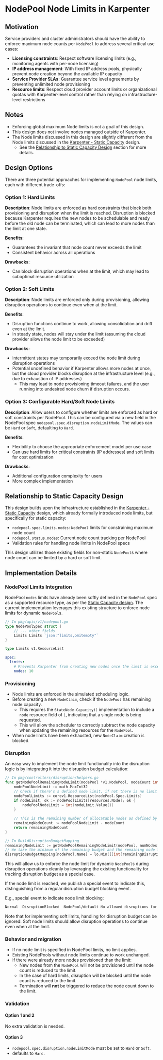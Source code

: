 # NodePool Node Limits in Karpenter

## Motivation

Service providers and cluster administrators should have the ability to enforce maximum node counts per `NodePool` to address several critical use cases:

* **Licensing constraints**: Respect software licensing limits (e.g., monitoring agents with per-node licensing)
* **IP address management**: With fixed IP address pools, physically prevent node creation beyond the available IP capacity
* **Service Provider SLAs**: Guarantee service level agreements by preventing unlimited node provisioning
* **Resource limits**: Respect cloud provider account limits or organizational quotas with Karpenter-level control rather than relying on infrastructure-level restrictions

## Notes

- Enforcing global maximum Node limits is not a goal of this design.
- This design does not involve nodes managed outside of Karpenter.
- The Node limits discussed in this design are slightly different from the Node limits discussed in the [Karpenter - Static Capacity](static-capacity.md) design.
    - See the [Relationship to Static Capacity Design](#relationship-to-static-capacity-design) section for more details.

## Design Options

There are three potential approaches for implementing `NodePool` node limits, each with different trade-offs:

### Option 1: Hard Limits

**Description**: Node limits are enforced as hard constraints that block both provisioning and disruption when the limit is reached. Disruption is blocked because Karpenter requires the new nodes to be schedulable and ready before the old node can be terminated, which can lead to more nodes than the limit at one state.

**Benefits**:
- Guarantees the invariant that node count never exceeds the limit
- Consistent behavior across all operations

**Drawbacks**:
- Can block disruption operations when at the limit, which may lead to suboptimal resource utilization

### Option 2: Soft Limits

**Description**: Node limits are enforced only during provisioning, allowing disruption operations to continue even when at the limit.

**Benefits**:
- Disruption functions continue to work, allowing consolidation and drift even at the limit.
- In steady state, nodes will stay under the limit (assuming the cloud provider allows the node limit to be exceeded)

**Drawbacks**:
- Intermittent states may temporarily exceed the node limit during disruption operations
- Potential undefined behavior if Karpenter allows more nodes at once, but the cloud provider blocks disruption at the infrastructure level (e.g., due to exhaustion of IP addresses)
    - This may lead to node provisioning timeout failures, and the user running into undesired node churn if  disruption occurs.

### Option 3: Configurable Hard/Soft Node Limits

**Description**: Allow users to configure whether limits are enforced as hard or soft constraints per NodePool. This can be configured via a new field in the NodePool spec `nodepool.spec.disruption.nodeLimitMode`.
The values can be `Hard` or `Soft`, defaulting to `Hard`.

**Benefits**:
- Flexibility to choose the appropriate enforcement model per use case
- Can use hard limits for critical constraints (IP addresses) and soft limits for cost optimization

**Drawbacks**:
- Additional configuration complexity for users
- More complex implementation

<!-- ### Recommended Approach: Hard Limits

Based on the critical use cases (e.g., IP address management), we recommend **Option 1: Hard Limits** as the initial implementation.

TODO(maxcao13): Want to hear from the community.
-->

## Relationship to Static Capacity Design

This design builds upon the infrastructure established in the [Karpenter - Static Capacity](static-capacity.md) design, which already formally introduced node limits, but specifically for static capacity:

- `nodepool.spec.limits.nodes`: `NodePool` limits for constraining maximum node count
- `nodepool.status.nodes`: Current node count tracking per NodePool
- Validation rules for handling node limits in NodePool specs

This design utilizes those existing fields for non-static `NodePool`s where node count can be limited by a hard or soft limit.

## Implementation Details

### NodePool Limits Integration

NodePool `nodes` limits have already been softly defined in the `NodePool` spec as a supported resource type, as per the [Static Capacity design](static-capacity.md). The current implementation leverages this existing structure to enforce node limits for dynamic `NodePool`s.

```go
// In pkg/apis/v1/nodepool.go
type NodePoolSpec struct {
    // ... other fields
    Limits Limits `json:"limits,omitempty"`
}

type Limits v1.ResourceList
```

```yaml
spec:
  limits:
    # Prevents Karpenter from creating new nodes once the limit is exceeded
    nodes: 10
```

### Provisioning
- Node limits are enforced in the simulated scheduling logic.
- Before creating a new `NodeClaim`, check if the `NodePool` has remaining node capacity.
    - This requires the `StateNode.Capacity()` implementation to include a `node` resource field of `1`, indicating that a single node is being requested.
    - This will allow the scheduler to correctly subtract the node capacity when updating the remaining resources for the `NodePool`.
- When node limits have been exhausted, new `NodeClaim` creation is blocked.

### Disruption

An easy way to implement the node limit functionality into the disruption logic is by integrating it into the disruption budget calculation:

```go
// In pkg/controllers/disruption/helpers.go
func getNodePoolRemainingNodeLimit(nodePool *v1.NodePool, nodeCount int) int {
    nodePoolNodeLimit := math.MaxInt32
    // Check if there's a defined node limit, if not there is no limit (set to a very high number)
    nodePoolLimits := corev1.ResourceList(nodePool.Spec.Limits)
    if nodeLimit, ok := nodePoolLimits[resources.Node]; ok {
        nodePoolNodeLimit = int(nodeLimit.Value())
    }
    
    // This is the remaining number of allocatable nodes as defined by the node limit in the NodePool.
    remainingNodeCount := nodePoolNodeLimit - nodeCount
    return remainingNodeCount
}

// In BuildDisruptionBudgetMapping
remainingNodeLimit := getNodePoolRemainingNodeLimit(nodePool, numNodes[nodePool.Name])
// We take the minimum of the remaining budget and the remaining node limit to ensure we don't disrupt more nodes than either allows.
disruptionBudgetMapping[nodePool.Name] = lo.Min([]int{remainingDisruptionBudget, remainingNodeLimit})
```

This will allow us to enforce the node limit for dynamic `NodePool`s during disruption operations cleanly by leveraging the existing functionality for tracking disruption budget as a special case.

If the node limit is reached, we publish a special event to indicate this, distinguishing from a regular disruption budget blocking event.

E.g., special event to indicate node limit blocking:
```bash
Normal  DisruptionBlocked  NodePool/default No allowed disruptions for disruption reason Underutilized due to node hard limit
```

Note that for implementing soft limits, handling for disruption budget can be ignored. Soft node limits should allow disruption operations to continue even when at the limit.

### Behavior and migration

- If no node limit is specified in NodePool limits, no limit applies.
- Existing NodePools without node limits continue to work unchanged.
- If there were already more nodes provisioned than the limit:
  - New nodes from the `NodePool` will not be provisioned until the node count is reduced to the limit.
  - In the case of hard limits, disruption will be blocked until the node count is reduced to the limit.
  - Termination will **not** be triggered to reduce the node count down to the limit.

### Validation

#### Option 1 and 2

No extra validation is needed.

#### Option 3

- `nodepool.spec.disruption.nodeLimitMode` must be set to `Hard` or `Soft`.
- defaults to `Hard`.
